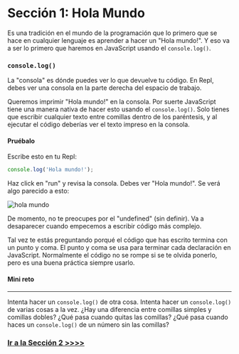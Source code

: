 # Sección 1: Hola Mundo

Es una tradición en el mundo de la programación que lo primero que se hace en cualquier lenguaje es aprender a hacer un "Hola mundo!". Y eso va a ser lo primero que haremos en JavaScript usando el `console.log()`.

### `console.log()`

La "consola" es dónde puedes ver lo que devuelve tu código. En Repl, debes ver una consola en la parte derecha del espacio de trabajo.

Queremos imprimir "Hola mundo!" en la consola. Por suerte JavaScript tiene una manera nativa de hacer esto usando el `console.log()`. Solo tienes que escribir cualquier texto entre comillas dentro de los paréntesis, y al ejecutar el código deberías ver el texto impreso en la consola.

#### Pruébalo

Escribe esto en tu Repl:

```javascript
console.log('Hola mundo!');
```

Haz click en "run" y revisa la consola. Debes ver "Hola mundo!". Se verá algo parecido a esto:

![hola mundo](https://cloud.githubusercontent.com/assets/10683087/19825443/3276db48-9d71-11e6-931f-440088befb0e.png)

De momento, no te preocupes por el "undefined" \(sin definir\). Va a desaparecer cuando empecemos a escribir código más complejo.

Tal vez te estás preguntando porqué el código que has escrito termina con un punto y coma. El punto y coma se usa para terminar cada declaración en JavaScript. Normalmente el código no se rompe si se te olvida ponerlo, pero es una buena práctica siempre usarlo.

#### Mini reto

---

Intenta hacer un `console.log()` de otra cosa. Intenta hacer un `console.log()` de varias cosas a la vez. ¿Hay una diferencia entre comillas simples y comillas dobles? ¿Qué pasa cuando quitas las comillas? ¿Qué pasa cuando haces un `console.log()` de un número sin las comillas?

### [Ir a la Sección 2 >>>>](https://github.com/Fa-v/beginners-javascript-spanish/blob/master/taller/seccion-2-tipos-de-datos.md)
